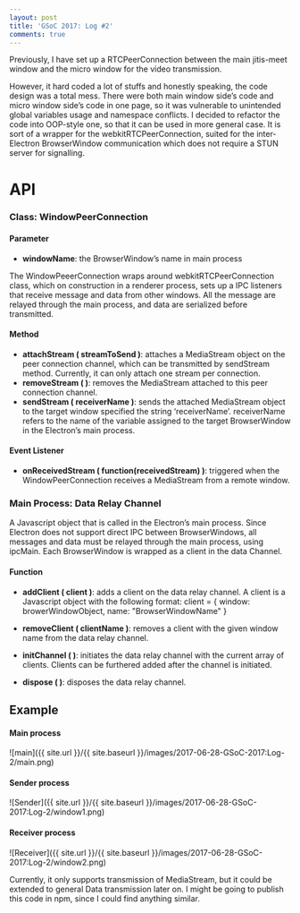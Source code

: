 ```yaml
---
layout: post
title: 'GSoC 2017: Log #2'
comments: true
---
```


Previously, I have set up a RTCPeerConnection between the main jitis-meet window and the micro window for the video transmission.

However, it hard coded a lot of stuffs and honestly speaking, the code design was a total mess. There were both main window side’s code and micro window side’s code in one page, so it was vulnerable to unintended global variables usage and namespace conflicts. I decided to refactor the code into OOP-style one, so that it can be used in more general case. It is sort of a wrapper for the webkitRTCPeerConnection, suited for the inter-Electron BrowserWindow communication which does not require a STUN server for signalling.


# API

### Class: WindowPeerConnection

#### Parameter

* **windowName**: the BrowserWindow’s name in main process

The WindowPeeerConnection wraps around webkitRTCPeerConnection class, which on construction in a renderer process, sets up a IPC listeners that receive message and data from other windows. All the message are relayed through the main process, and data are serialized before transmitted.

#### Method

* **attachStream ( streamToSend )**: attaches a MediaStream object on the peer connection channel, which can be transmitted by sendStream method. Currently, it can only attach one stream per connection.
* **removeStream ( )**: removes the MediaStream attached to this peer connection channel.
* **sendStream ( receiverName )**: sends the attached MediaStream object to the target window specified the string ‘receiverName’. receiverName refers to the name of the variable assigned to the target BrowserWindow in the Electron’s main process.

#### Event Listener

* **onReceivedStream ( function(receivedStream) )**: triggered when the WindowPeerConnection receives a MediaStream from a remote window.

### Main Process: Data Relay Channel

A Javascript object that is called in the Electron’s main process. Since Electron does not support direct IPC between BrowserWindows, all messages and data must be relayed through the main process, using ipcMain. Each BrowserWindow is wrapped as a client in the data Channel.

#### Function

* **addClient ( client )**: adds a client on the data relay channel. A client is a Javascript object with the following format: client = { window: browerWindowObject, name: "BrowserWindowName" }

* **removeClient ( clientName )**: removes a client with the given window name from the data relay channel.

* **initChannel ( )**: initiates the data relay channel with the current array of clients. Clients can be furthered added after the channel is initiated.

* **dispose ( )**: disposes the data relay channel.

## Example

#### Main process
![main]({{ site.url }}/{{ site.baseurl }}/images/2017-06-28-GSoC-2017:Log-2/main.png)

#### Sender process
![Sender]({{ site.url }}/{{ site.baseurl }}/images/2017-06-28-GSoC-2017:Log-2/window1.png)

#### Receiver process
![Receiver]({{ site.url }}/{{ site.baseurl }}/images/2017-06-28-GSoC-2017:Log-2/window2.png)

Currently, it only supports transmission of MediaStream, but it could be extended to general Data transmission later on. I might be going to publish this code in npm, since I could find anything similar.
